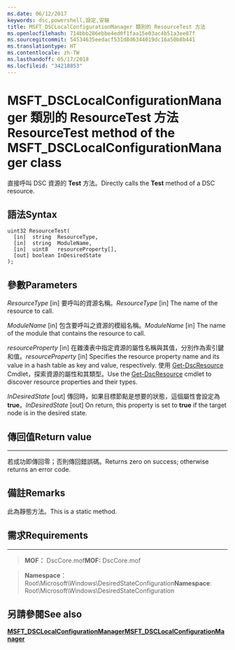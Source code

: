 ```yaml
---
ms.date: 06/12/2017
keywords: dsc,powershell,設定,安裝
title: MSFT_DSCLocalConfigurationManager 類別的 ResourceTest 方法
ms.openlocfilehash: 714bbb286ebbe4ed0f1faa15e03ac4b51a3ee87f
ms.sourcegitcommit: 54534635eedacf531d8d6344019dc16a50b8b441
ms.translationtype: HT
ms.contentlocale: zh-TW
ms.lasthandoff: 05/17/2018
ms.locfileid: "34218853"
---
```

# <a name="resourcetest-method-of-the-msftdsclocalconfigurationmanager-class"></a><span data-ttu-id="1c7b8-103">MSFT_DSCLocalConfigurationManager 類別的 ResourceTest 方法</span><span class="sxs-lookup"><span data-stu-id="1c7b8-103">ResourceTest method of the MSFT_DSCLocalConfigurationManager class</span></span>

<span data-ttu-id="1c7b8-104">直接呼叫 DSC 資源的 **Test** 方法。</span><span class="sxs-lookup"><span data-stu-id="1c7b8-104">Directly calls the **Test** method of a DSC resource.</span></span>

<a name="syntax"></a><span data-ttu-id="1c7b8-105">語法</span><span class="sxs-lookup"><span data-stu-id="1c7b8-105">Syntax</span></span>
------

```mof
uint32 ResourceTest(
  [in]  string  ResourceType,
  [in]  string  ModuleName,
  [in]  uint8   resourceProperty[],
  [out] boolean InDesiredState
);
```

<a name="parameters"></a><span data-ttu-id="1c7b8-106">參數</span><span class="sxs-lookup"><span data-stu-id="1c7b8-106">Parameters</span></span>
----------

<span data-ttu-id="1c7b8-107">*ResourceType* \[in\] 要呼叫的資源名稱。</span><span class="sxs-lookup"><span data-stu-id="1c7b8-107">*ResourceType* \[in\] The name of the resource to call.</span></span>

<span data-ttu-id="1c7b8-108">*ModuleName* \[in\] 包含要呼叫之資源的模組名稱。</span><span class="sxs-lookup"><span data-stu-id="1c7b8-108">*ModuleName* \[in\] The name of the module that contains the resource to call.</span></span>

<span data-ttu-id="1c7b8-109">*resourceProperty* \[in\] 在雜湊表中指定資源的屬性名稱與其值，分別作為索引鍵和值。</span><span class="sxs-lookup"><span data-stu-id="1c7b8-109">*resourceProperty* \[in\] Specifies the resource property name and its value in a hash table as key and value, respectively.</span></span> <span data-ttu-id="1c7b8-110">使用 [Get-DscResource](https://technet.microsoft.com/library/dn521625.aspx) Cmdlet，探索資源的屬性和其類型。</span><span class="sxs-lookup"><span data-stu-id="1c7b8-110">Use the [Get-DscResource](https://technet.microsoft.com/library/dn521625.aspx) cmdlet to discover resource properties and their types.</span></span>

<span data-ttu-id="1c7b8-111">*InDesiredState* \[out\] 傳回時，如果目標節點是想要的狀態，這個屬性會設定為 **true**。</span><span class="sxs-lookup"><span data-stu-id="1c7b8-111">*InDesiredState* \[out\] On return, this property is set to **true** if the target node is in the desired state.</span></span>

## <a name="return-value"></a><span data-ttu-id="1c7b8-112">傳回值</span><span class="sxs-lookup"><span data-stu-id="1c7b8-112">Return value</span></span>
------------

<span data-ttu-id="1c7b8-113">若成功即傳回零；否則傳回錯誤碼。</span><span class="sxs-lookup"><span data-stu-id="1c7b8-113">Returns zero on success; otherwise returns an error code.</span></span>

## <a name="remarks"></a><span data-ttu-id="1c7b8-114">備註</span><span class="sxs-lookup"><span data-stu-id="1c7b8-114">Remarks</span></span>

<span data-ttu-id="1c7b8-115">此為靜態方法。</span><span class="sxs-lookup"><span data-stu-id="1c7b8-115">This is a static method.</span></span>

## <a name="requirements"></a><span data-ttu-id="1c7b8-116">需求</span><span class="sxs-lookup"><span data-stu-id="1c7b8-116">Requirements</span></span>
------------
><span data-ttu-id="1c7b8-117">**MOF：** DscCore.mof</span><span class="sxs-lookup"><span data-stu-id="1c7b8-117">**MOF:** DscCore.mof</span></span>

><span data-ttu-id="1c7b8-118">**Namespace**：Root\Microsoft\Windows\DesiredStateConfiguration</span><span class="sxs-lookup"><span data-stu-id="1c7b8-118">**Namespace**: Root\Microsoft\Windows\DesiredStateConfiguration</span></span>


## <a name="see-also"></a><span data-ttu-id="1c7b8-119">另請參閱</span><span class="sxs-lookup"><span data-stu-id="1c7b8-119">See also</span></span>


[<span data-ttu-id="1c7b8-120">**MSFT_DSCLocalConfigurationManager**</span><span class="sxs-lookup"><span data-stu-id="1c7b8-120">**MSFT_DSCLocalConfigurationManager**</span></span>](msft-dsclocalconfigurationmanager.md)